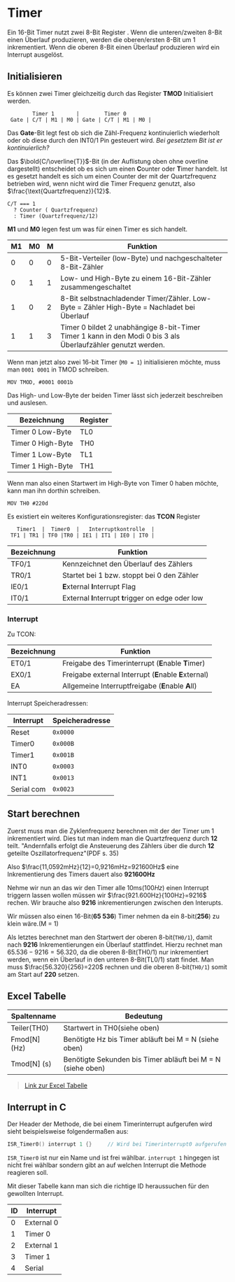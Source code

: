 # Timer

Ein 16-Bit Timer nutzt zwei 8-Bit Register . Wenn die unteren/zweiten 8-Bit einen Überlauf produzieren, werden die oberen/ersten 8-Bit um 1 inkrementiert. Wenn die oberen 8-Bit einen Überlauf produzieren wird ein Interrupt ausgelöst.

## Initialisieren

Es können zwei Timer gleichzeitig durch das Register **TMOD** Initialisiert werden.

```
        Timer 1       |        Timer 0 
 Gate | C/T | M1 | M0 | Gate | C/T | M1 | M0 |
```

Das **Gate**-Bit legt fest ob sich die Zähl-Frequenz kontinuierlich wiederholt oder ob diese durch den INT0/1 Pin gesteuert wird. *Bei gesetztem Bit ist er kontinuierlich?*

Das $\bold{C/\overline{T}}$-Bit (in der Auflistung oben ohne overline dargestellt) entscheidet ob es sich um einen **C**ounter oder **T**imer handelt. Ist es gesetzt handelt es sich um einen Counter der mit der Quartzfrequenz betrieben wird, wenn nicht wird die Timer Frequenz genutzt, also $\frac{\text{Quartzfrequenz}}{12}$.

```
C/T === 1 
  ? Counter ( Quartzfrequenz) 
  : Timer (Quartzfrequenz/12)
```

**M1** und **M0** legen fest um was für einen Timer es sich handelt.

| M1   | M0  | M  | Funktion                                                     |
| ---- | ---- | ----- | ------------------------------------------------------------ |
| 0    | 0    | 0   | 5-Bit-Verteiler (low-Byte) und nachgeschalteter 8-Bit-Zähler |
| 0    | 1    | 1   | Low- und High-Byte zu einem 16-Bit-Zähler zusammengeschaltet |
| 1    | 0    | 2   | 8-Bit selbstnachladender Timer/Zähler. Low-Byte = Zähler High-Byte = Nachladet bei Überlauf |
| 1    | 1    | 3   | Timer 0 bildet 2 unabhängige 8-bit-Timer<br>Timer 1 kann in den Modi 0 bis 3 als Überlaufzähler genutzt werden. |

Wenn man jetzt also zwei 16-bit Timer (`M0 = 1`) initialisieren möchte, muss man `0001 0001` in TMOD schreiben.

```assembly
MOV TMOD, #0001 0001b
```

Das High- und Low-Byte der beiden Timer lässt sich jederzeit beschreiben und auslesen.

| Bezeichnung       | Register |
| ----------------- | -------- |
| Timer 0 Low-Byte  | TL0      |
| Timer 0 High-Byte | TH0      |
| Timer 1 Low-Byte  | TL1      |
| Timer 1 High-Byte | TH1      |

Wenn man also einen Startwert im High-Byte von Timer 0 haben möchte, kann man ihn dorthin schreiben.

```assembly
MOV TH0 #220d
```

Es existiert ein weiteres Konfigurationsregister: das **TCON** Register

```
   Timer1  |  Timer0  |   Interruptkontrolle  |
 TF1 | TR1 | TF0 |TR0 | IE1 | IT1 | IE0 | IT0 |
```

| Bezeichnung | Funktion                                             |
| ----------- | ---------------------------------------------------- |
| TF0/1       | Kennzeichnet den Überlauf des Zählers                |
| TR0/1       | Startet bei 1 bzw. stoppt bei 0 den Zähler           |
| IE0/1       | **E**xternal **I**nterrupt Flag                      |
| IT0/1       | External **I**nterrupt  **t**rigger on edge oder low |

### Interrupt

Zu TCON:

| Bezeichnung | Funktion                                              |
| ----------- | ----------------------------------------------------- |
| ET0/1       | Freigabe des Timerinterrupt (**E**nable **T**imer)    |
| EX0/1       | Freigabe external Interrupt (**E**nable **E**xternal) |
| EA          | Allgemeine Interruptfreigabe (**E**nable **A**ll)     |

Interrupt Speicheradressen:

| Interrupt  | Speicheradresse |
| ---------- | --------------- |
| Reset      | `0x0000`        |
| Timer0     | `0x000B`        |
| Timer1     | `0x001B`        |
| INT0       | `0x0003`        |
| INT1       | `0x0013`        |
| Serial com | `0x0023`        |

## Start berechnen

Zuerst muss man die Zyklenfrequenz berechnen mit der der Timer um 1 inkrementiert wird. Dies tut man indem man die Quartzfrequenz durch **12** teilt. "Andernfalls erfolgt die Ansteuerung des Zählers über die durch **12** geteilte Oszillatorfrequenz"(PDF s. 35)

Also $\frac{11,0592mHz}{12}=0,9216mHz=921600Hz​$ eine Inkrementierung des Timers dauert also **921600Hz**

Nehme wir nun an das wir den Timer alle 10ms($100Hz$) einen Interrupt triggern lassen wollen müssen wir $\frac{921.600Hz}{100Hz}=9216$ rechen. Wir brauche also **9216** inkrementierungen zwischen den Interupts.

Wir müssen also einen 16-Bit(**65 536**) Timer nehmen da ein 8-bit(**256**) zu klein wäre.(M = 1)

Als letztes berechnet man den Startwert der oberen 8-bit(`TH0/1`), damit nach **9216** Inkrementierungen ein Überlauf stattfindet. Hierzu rechnet man $65.536-9216=56.320$, da die oberen 8-Bit(TH0/1) nur inkrementiert werden, wenn ein Überlauf in den unteren 8-Bit(TL0/1) statt findet. Man muss $\frac{56.320}{256}=220$ rechnen und die oberen 8-bit(`TH0/1`) somit am Start auf **220** setzen.

## Excel Tabelle

| Spaltenname  | Bedeutung                                                   |
| ------------ | ----------------------------------------------------------- |
| Teiler(TH0)  | Startwert in TH0(siehe oben)                                |
| Fmod[N] (Hz) | Benötigte Hz bis Timer abläuft bei M = N (siehe oben)       |
| Tmod[N] (s)  | Benötigte Sekunden bis Timer abläuft bei M = N (siehe oben) |

> [Link zur Excel Tabelle](https://cdn.jannik.ml/Microcontroller-Timer-Frequenzen.xls)

## Interrupt in C

Der Header der Methode, die bei einem Timerinterrupt aufgerufen wird sieht beispielsweise folgendermaßen aus:

```C
ISR_Timer0() interrupt 1 {}		// Wird bei Timerinterrupt0 aufgerufen
```

`ISR_Timer0` ist nur ein Name und ist frei wählbar. `interrupt 1` hingegen ist nicht frei wählbar sondern gibt an auf welchen Interrupt die Methode reagieren soll.

Mit dieser Tabelle kann man sich die richtige ID heraussuchen für den gewollten Interrupt.

| ID   | Interrupt  |
| ---- | ---------- |
| 0    | External 0 |
| 1    | Timer 0    |
| 2    | External 1 |
| 3    | Timer 1    |
| 4    | Serial     |

